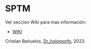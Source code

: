 # SPTM

Ver seccion Wiki para mas información:

- [WIKI](https://github.com/sptm-unam/sptm-docs/wiki)

Cristian Bañuelos, [Dr_holomorfo](https://www.holomorfo.com), 2023.
